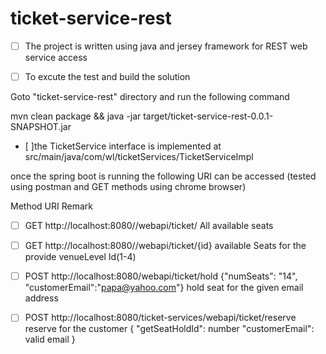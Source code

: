 # ticket-service-rest

- [ ] The project  is written using java and jersey framework for REST web service access

- [ ] To excute the test and build the solution 

Goto  "ticket-service-rest" directory and run the following command 

mvn clean package && java -jar target/ticket-service-rest-0.0.1-SNAPSHOT.jar


- [ ]the  TicketService interface is implemented at src/main/java/com/wl/ticketServices/TicketServiceImpl

once the spring boot is running the following URI can be accessed 
(tested using postman and GET methods using chrome browser)


Method                              URI                                               Remark
- [ ] GET                   http://localhost:8080//webapi/ticket/           All available seats
- [ ] GET                   http://localhost:8080//webapi/ticket/{id}      available Seats for the provide venueLevel Id(1-4)
- [ ] POST                       http://localhost:8080/webapi/ticket/hold
                            {"numSeats": "14", "customerEmail":"papa@yahoo.com"}   hold seat for the given email address

- [ ] POST                        http://localhost:8080/ticket-services/webapi/ticket/reserve    reserve for the customer
                             {  "getSeatHoldId": number   "customerEmail": valid email  }

  

